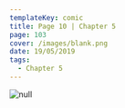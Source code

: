 ```yaml
---
templateKey: comic
title: Page 10 | Chapter 5
page: 103
cover: /images/blank.png
date: 19/05/2019
tags:
  - Chapter 5
---
```

![null](/images/0103-c5-p10.png)
